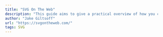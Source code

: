 ```yaml
---
title: "SVG On The Web"
description: "This guide aims to give a practical overview of how you can use SVGs on your websites — with some tips and tricks along the way to get the most out of them."
author: "Jake Giltsoff"
url: "https://svgontheweb.com/"
tags: SVG
---
```

